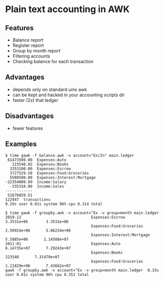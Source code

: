 # Plain text accounting in AWK

## Features

- Balance report
- Register report
- Group by month report
- Filtering accounts
- Checking balance for each transaction

## Advantages

- depends only on standard unix awk
- can be kept and hacked in your accounting scripts dir
- faster (2x) that ledger

## Disadvantages

- fewer features

## Examples

```
$ time gawk -f balance.awk -v account="Ex|In" main.ledger
 61473500.00  Expenses:Auto
   223540.02  Expenses:Books
  3353100.00  Expenses:Escrow
  3727529.58  Expenses:Food:Groceries
  5588500.00  Expenses:Interest:Mortgage
-22354000.09  Income:Salary
  -335310.00  Income:Sales
------------
 51676859.51
122947  transactions
0.29s user 0.01s system 96% cpu 0.314 total
```

```
$ time gawk -f groupby.awk -v account=^Ex -v group=month main.ledger
2010-12                               Expenses:Escrow                       3.3531e+06        3.3531e+06
                                      Expenses:Food:Groceries               2.50924e+06       5.86234e+06
                                      Expenses:Interest:Mortgage            5.5885e+06       1.14508e+07
2011-01                               Expenses:Auto                         6.14735e+07       7.29243e+07
                                      Expenses:Books                            223540       7.31479e+07
                                      Expenses:Food:Groceries               1.21829e+06       7.43662e+07
gawk -f groupby.awk -v account=^Ex -v group=month main.ledger  0.33s user 0.01s system 96% cpu 0.351 total
```
